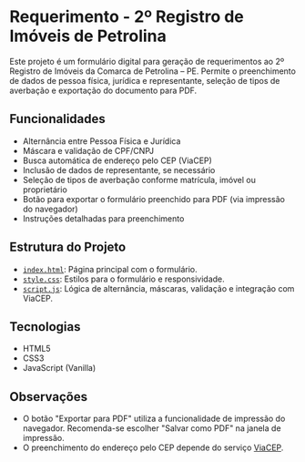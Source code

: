 # Requerimento - 2º Registro de Imóveis de Petrolina

Este projeto é um formulário digital para geração de requerimentos ao 2º Registro de Imóveis da Comarca de Petrolina – PE. Permite o preenchimento de dados de pessoa física, jurídica e representante, seleção de tipos de averbação e exportação do documento para PDF.

## Funcionalidades

- Alternância entre Pessoa Física e Jurídica
- Máscara e validação de CPF/CNPJ
- Busca automática de endereço pelo CEP (ViaCEP)
- Inclusão de dados de representante, se necessário
- Seleção de tipos de averbação conforme matrícula, imóvel ou proprietário
- Botão para exportar o formulário preenchido para PDF (via impressão do navegador)
- Instruções detalhadas para preenchimento

## Estrutura do Projeto

- [`index.html`](index.html): Página principal com o formulário.
- [`style.css`](style.css): Estilos para o formulário e responsividade.
- [`script.js`](script.js): Lógica de alternância, máscaras, validação e integração com ViaCEP.

## Tecnologias

- HTML5
- CSS3
- JavaScript (Vanilla)

## Observações

- O botão "Exportar para PDF" utiliza a funcionalidade de impressão do navegador. Recomenda-se escolher "Salvar como PDF" na janela de impressão.
- O preenchimento do endereço pelo CEP depende do serviço [ViaCEP](https://viacep.com.br/).

